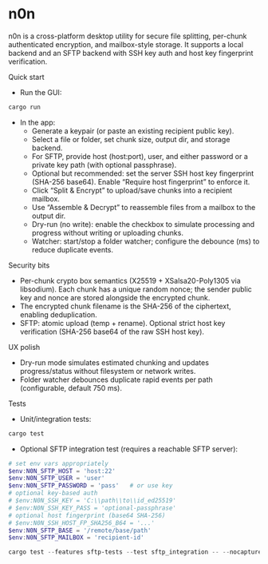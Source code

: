 # n0n

n0n is a cross-platform desktop utility for secure file splitting, per-chunk authenticated encryption, and mailbox-style storage. It supports a local backend and an SFTP backend with SSH key auth and host key fingerprint verification.

Quick start

- Run the GUI:

```powershell
cargo run
```

- In the app:
	- Generate a keypair (or paste an existing recipient public key).
	- Select a file or folder, set chunk size, output dir, and storage backend.
	- For SFTP, provide host (host:port), user, and either password or a private key path (with optional passphrase).
	- Optional but recommended: set the server SSH host key fingerprint (SHA-256 base64). Enable “Require host fingerprint” to enforce it.
	- Click “Split & Encrypt” to upload/save chunks into a recipient mailbox.
	- Use “Assemble & Decrypt” to reassemble files from a mailbox to the output dir.
	- Dry-run (no write): enable the checkbox to simulate processing and progress without writing or uploading chunks.
	- Watcher: start/stop a folder watcher; configure the debounce (ms) to reduce duplicate events.

Security bits

- Per-chunk crypto box semantics (X25519 + XSalsa20-Poly1305 via libsodium). Each chunk has a unique random nonce; the sender public key and nonce are stored alongside the encrypted chunk.
- The encrypted chunk filename is the SHA-256 of the ciphertext, enabling deduplication.
- SFTP: atomic upload (temp + rename). Optional strict host key verification (SHA-256 base64 of the raw SSH host key).

UX polish

- Dry-run mode simulates estimated chunking and updates progress/status without filesystem or network writes.
- Folder watcher debounces duplicate rapid events per path (configurable, default 750 ms).

Tests

- Unit/integration tests:

```powershell
cargo test
```

- Optional SFTP integration test (requires a reachable SFTP server):

```powershell
# set env vars appropriately
$env:N0N_SFTP_HOST = 'host:22'
$env:N0N_SFTP_USER = 'user'
$env:N0N_SFTP_PASSWORD = 'pass'   # or use key
# optional key-based auth
# $env:N0N_SSH_KEY = 'C:\\path\\to\\id_ed25519'
# $env:N0N_SSH_KEY_PASS = 'optional-passphrase'
# optional host fingerprint (base64 SHA-256)
# $env:N0N_SSH_HOST_FP_SHA256_B64 = '...'
$env:N0N_SFTP_BASE = '/remote/base/path'
$env:N0N_SFTP_MAILBOX = 'recipient-id'

cargo test --features sftp-tests --test sftp_integration -- --nocapture
```
